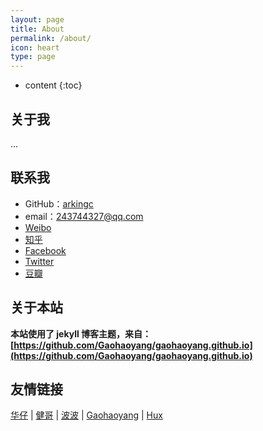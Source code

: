 ```yaml
---
layout: page
title: About
permalink: /about/
icon: heart
type: page
---
```


* content
{:toc}




## 关于我

...

## 联系我

* GitHub：[arkingc](https://github.com/arkingc)
* email：243744327@qq.com
* [Weibo](http://weibo.com/2873651382/profile?rightmod=1&wvr=6&mod=personinfo&is_all=1)
* [知乎]()
* [Facebook]()
* [Twitter]()
* [豆瓣]()

## 关于本站

**本站使用了 jekyll 博客主题，来自：[https://github.com/Gaohaoyang/gaohaoyang.github.io](https://github.com/Gaohaoyang/gaohaoyang.github.io)**

## 友情链接

[华仔](http://xiaohuazheng.github.io/) \| [健哥](https://guanjunjian.github.io/) \| [波波](http://blog.xbblfz.site/) \| [Gaohaoyang](https://gaohaoyang.github.io) \| [Hux](http://huangxuan.me)
